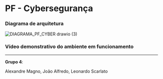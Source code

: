 # PF - Cybersegurança

### Diagrama de arquitetura

![DIAGRAMA_PF_CYBER drawio (3)](https://github.com/user-attachments/assets/bc5615ce-c6fa-4225-9ad1-775304c7bb4d)

### Vídeo demonstrativo do ambiente em funcionamento


---








**Grupo 4**:

Alexandre Magno, João Alfredo, Leonardo Scarlato

